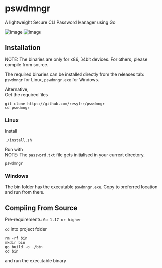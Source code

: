 # pswdmngr

A lightweight Secure CLI Password Manager using Go

![image](https://user-images.githubusercontent.com/74897008/143892576-cdeaa8a1-c37f-4a7a-9b96-561d33da6334.png)
![image](https://user-images.githubusercontent.com/74897008/143892793-280abbd4-c783-4fc2-aa59-69669ceba057.png)

## Installation

NOTE: The binaries are only for x86, 64bit devices. For others, please compile from source.

The required binaries can be installed directly from the releases tab: `pswdmngr` for Linux, `pswdmngr.exe` for Windows.

Alternative, <br/>
Get the required files
```
git clone https://github.com/resyfer/pswdmngr
cd pswdmngr
```

### Linux
Install
```
./install.sh
```

Run with <br/>
NOTE: The `password.txt` file gets initialised in your current directory.
```
pswdmngr
```

### Windows
The bin folder has the executable `pswdmngr.exe`. Copy to preferred location and run from there.


## Compiing From Source
Pre-requirements: `Go 1.17 or higher`

`cd` into project folder
```
rm -rf bin
mkdir bin
go build -o ./bin
cd bin
```
and run the executable binary
